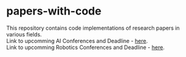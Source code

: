 # papers-with-code
This repository contains code implementations of research papers in various fields.</br>
Link to upcomming AI Conferences and Deadline - [here](https://aideadlin.es). </br>
Link to upcomming Robotics Conferences and Deadline - [here](https://aideadlin.es).

